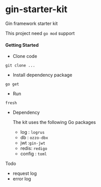 # gin-starter-kit
Gin framework starter kit

This project need `go mod` support

#### Getting Started

- Clone code
```shell script
git clone ...
```

- Install dependency package
```shell script
go get 
```

- Run
```shell script
fresh
```

- Dependency
    
    The kit uses the following Go packages
    
    - log : `logrus`
    - db : `ozzo-dbx`
    - jwt :`gin-jwt`
    - redis: `redigo`
    - config : `toml`

Todo
- request log
- error log